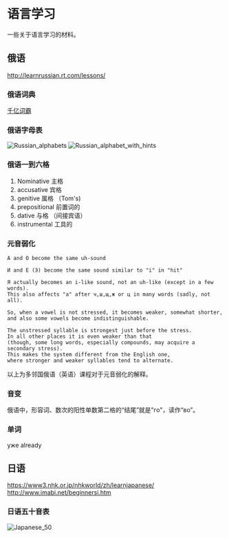 # 语言学习

一些关于语言学习的材料。

## 俄语

http://learnrussian.rt.com/lessons/


### 俄语词典

[千亿词霸](http://w.qianyix.com/)

### 俄语字母表

<img src="../img/Russian_alphabets.jpg" alt="Russian_alphabets"> 

<img src="../img/Russian_alphabet_with_hints.jpg" alt="Russian_alphabet_with_hints"> 

### 俄语一到六格

1.  Nominative 主格
2.  accusative 宾格
3.  genitive 属格 （Tom's)
4.  prepositional 前置词的
5.  dative 与格 （间接宾语）
6.  instrumental 工具的

### 元音弱化


    А and О become the same uh-sound

    И and Е (Э) become the same sound similar to "i" in "hit"

    Я actually becomes an i-like sound, not an uh-like (except in a few words). 
    This also affects "а" after ч,ш,щ,ж or ц in many words (sadly, not all).

    So, when a vowel is not stressed, it becomes weaker, somewhat shorter, 
    and also some vowels become indistinguishable.

    The unstressed syllable is strongest just before the stress. 
    In all other places it is even weaker than that 
    (though, some long words, especially compounds, may acquire a secondary stress). 
    This makes the system different from the English one, 
    where stronger and weaker syllables tend to alternate.

以上为多邻国俄语（英语）课程对于元音弱化的解释。

### 音变

俄语中，形容词、数次的阳性单数第二格的“结尾”就是"го"，读作“во”。

### 单词

уже already


## 日语

https://www3.nhk.or.jp/nhkworld/zh/learnjapanese/
http://www.imabi.net/beginnersi.htm


### 日语五十音表

<img src="../img/Japanese_50.jpg" alt="Japanese_50"> 